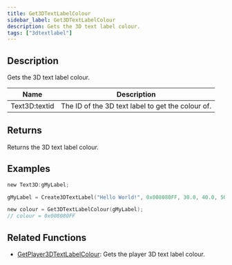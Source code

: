 ```yaml
---
title: Get3DTextLabelColour
sidebar_label: Get3DTextLabelColour
description: Gets the 3D text label colour.
tags: ["3dtextlabel"]
---
```


<VersionWarn version='omp v1.1.0.2612' />

## Description

Gets the 3D text label colour.

| Name          | Description                                       |
| ------------- | ------------------------------------------------- |
| Text3D:textid | The ID of the 3D text label to get the colour of. |

## Returns

Returns the 3D text label colour.

## Examples

```c
new Text3D:gMyLabel;

gMyLabel = Create3DTextLabel("Hello World!", 0x008080FF, 30.0, 40.0, 50.0, 40.0, 0, false);

new colour = Get3DTextLabelColour(gMyLabel);
// colour = 0x008080FF
```

## Related Functions

- [GetPlayer3DTextLabelColour](GetPlayer3DTextLabelColour): Gets the player 3D text label colour.
